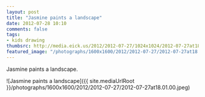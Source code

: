```yaml
---
layout: post
title: "Jasmine paints a landscape"
date: 2012-07-28 10:10
comments: false
tags: 
- kids drawing
thumbsrc: http://media.eick.us/2012/2012-07-27/1024x1024/2012-07-27at18.01.00.jpeg
featured_image: "/photographs/1600x1600/2012/2012-07-27/2012-07-27at18.01.00.jpeg"
---
```

Jasmine paints a landscape.

![Jasmine paints a landscape]({{ site.mediaUrlRoot }}/photographs/1600x1600/2012/2012-07-27/2012-07-27at18.01.00.jpeg)


